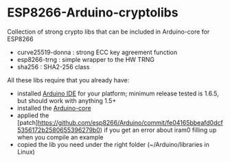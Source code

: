 # ESP8266-Arduino-cryptolibs
Collection of strong crypto libs that can be included in Arduino-core for ESP8266

  - curve25519-donna : strong ECC key agreement function
  - esp8266-trng : simple wrapper to the HW TRNG
  - sha256 : SHA2-256 class

All these libs require that you already have:
  - installed [Arduino IDE](https://www.arduino.cc/en/Main/Software) for your platform; minimum release tested is 1.6.5, but should work with anything 1.5+
  - installed the [Arduino-core](https://github.com/esp8266/Arduino)
  - applied the [patch]https://github.com/esp8266/Arduino/commit/fe04165bbeafd0dcf5356172b2580655396279b0) if you get an error about iram0 filling up when you compile an example
  - copied the lib you need under the right folder (~/Arduino/libraries in Linux)
